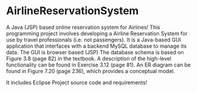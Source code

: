 # AirlineReservationSystem
A Java (JSP) based online reservation system for Airlines!
This programming project involves developing a Airline Reservation System for use by
travel professionals (i.e. not passengers). It is a Java-based GUI application that
interfaces with a backend MySQL database to manage its data. The GUI is browser based (JSP)
The database schema is based on Figure 3.8 (page 82) in the textbook. A
description of the high-level functionality can be found in Exercise 3.12 (page 81). An
ER diagram can be found in Figure 7.20 (page 236), which provides a conceptual model.

It includes Eclipse Project source code and requirements!

